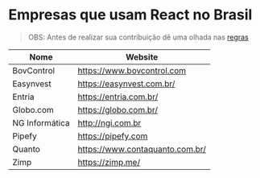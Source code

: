 # Empresas que usam React no Brasil

> OBS: Antes de realizar sua contribuição dê uma olhada nas [regras](https://github.com/react-brasil/empresas-que-usam-react-no-brasil/blob/master/CONTRIBUTING.md)

Nome | Website
------------ | -------
BovControl   | https://www.bovcontrol.com
Easynvest | https://easynvest.com.br/
Entria | https://entria.com.br/
Globo.com | https://globo.com.br/
NG Informática | http://ngi.com.br
Pipefy | https://pipefy.com
Quanto | https://www.contaquanto.com.br/
Zimp | https://zimp.me/